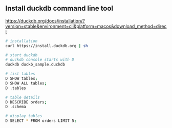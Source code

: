 ## Install duckdb command line tool
https://duckdb.org/docs/installation/?version=stable&environment=cli&platform=macos&download_method=direct

```sh
# installation
curl https://install.duckdb.org | sh

# start duckdb
# duckdb console starts with D
duckdb duckb_sample.duckdb

# list tables
D SHOW tables;
D SHOW ALL tables;
D .tables

# table details
D DESCRIBE orders;
D .schema

# display tables
D SELECT * FROM orders LIMIT 5;
 ```

